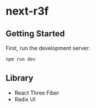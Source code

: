 # next-r3f

## Getting Started

First, run the development server:

```bash
npm run dev
```

## Library

- React Three Fiber
- Radix UI
